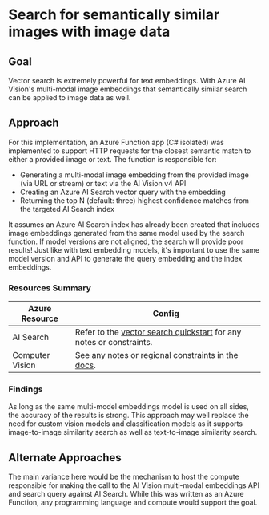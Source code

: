 # Search for semantically similar images with image data

## Goal

Vector search is extremely powerful for text embeddings. With Azure AI Vision's multi-modal image embeddings that semantically similar search can be applied to image data as well.

## Approach

For this implementation, an Azure Function app (C# isolated) was implemented to support HTTP requests for the closest semantic match to either a provided image or text. The function is responsible for:
  - Generating a multi-modal image embedding from the provided image (via URL or stream) or text via the AI Vision v4 API
  - Creating an Azure AI Search vector query with the embedding
  - Returning the top N (default: three) highest confidence matches from the targeted AI Search index

It assumes an Azure AI Search index has already been created that includes image embeddings generated from the same model used by the search function. If model versions are not aligned, the search will provide poor results! Just like with text embedding models, it's important to use the same model version and API to generate the query embedding and the index embeddings.

### Resources Summary

| Azure Resource | Config |
| -------------- | ------ |
| AI Search | Refer to the [vector search quickstart](https://learn.microsoft.com/en-us/azure/search/search-get-started-vector) for any notes or constraints. |
| Computer Vision | See any notes or regional constraints in the [docs](https://learn.microsoft.com/en-us/azure/ai-services/computer-vision/how-to/image-retrieval?tabs=csharp). |

### Findings

As long as the same multi-model embeddings model is used on all sides, the accuracy of the results is strong. This approach may well replace the need for custom vision models and classification models as it supports image-to-image similarity search as well as text-to-image similarity search.

## Alternate Approaches

The main variance here would be the mechanism to host the compute responsible for making the call to the AI Vision multi-modal embeddings API and search query against AI Search. While this was written as an Azure Function, any programming language and compute would support the goal.